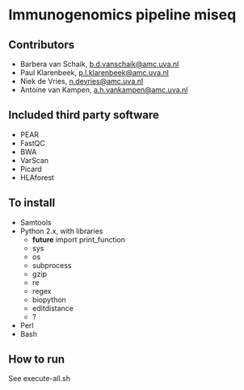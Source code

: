 # Immunogenomics pipeline miseq

## Contributors

* Barbera van Schaik, b.d.vanschaik@amc.uva.nl
* Paul Klarenbeek, p.l.klarenbeek@amc.uva.nl
* Niek de Vries, n.devries@amc.uva.nl
* Antoine van Kampen, a.h.vankampen@amc.uva.nl

## Included third party software
* PEAR
* FastQC
* BWA
* VarScan
* Picard
* HLAforest

## To install
* Samtools
* Python 2.x, with libraries
    * __future__ import print_function
    * sys
    * os
    * subprocess
    * gzip
    * re
    * regex
    * biopython
    * editdistance
    * ?
* Perl
* Bash

## How to run
See execute-all.sh
